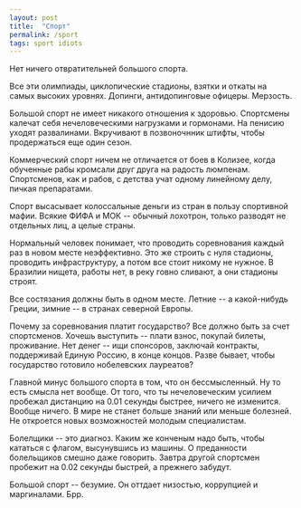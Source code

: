 ```yaml
---
layout: post
title:  "Спорт"
permalink: /sport
tags: sport idiots
---
```


Нет ничего отвратительней большого спорта.

Все эти олимпиады, циклопические стадионы, взятки и откаты на самых высоких
уровнях. Допинги, антидопинговые офицеры. Мерзость.

Большой спорт не имеет никакого отношения к здоровью. Спортсмены калечат себя
нечеловеческими нагрузками и гормонами. На пенисию уходят
развалинами. Вкручивают в позвоночнник штифты, чтобы продержаться еще один
сезон.

Коммерческий спорт ничем не отличается от боев в Колизее, когда обученные рабы
кромсали друг друга на радость люмпенам. Спортсменов, как и рабов, с детства
учат одному линейному делу, пичкая препаратами.

Спорт высасывает колоссальные деньги из стран в пользу спортивной мафии. Всякие
ФИФА и МОК -- обычный лохотрон, только разводят не отдельных лиц, а целые
страны.

Нормальный человек понимает, что проводить соревнования каждый раз в новом месте
неэффективно. Это же строить с нуля стадионы, проводить инфраструктуру, а потом
все стоит никому не нужное. В Бразилии нищета, работы нет, в реку говно сливают,
а они стадионы строят.

Все состязания должны быть в одном месте. Летние -- а какой-нибудь Греции,
зимние -- в странах северной Европы.

Почему за соревнования платит государство? Все должно быть за счет
спортсменов. Хочешь выступить -- плати взнос, покупай билеты, проживание. Нет
денег -- ищи спонсоров, заключай контракты, поддерживай Единую Россию, в конце
концов. Разве бывает, чтобы государство готовило нобелевских лауреатов?

Главной минус большого спорта в том, что он бессмысленный. Ну то есть смысла нет
вообще. От того, что ты нечеловеческим усилием пробежал дистанцию на 0.01
секунды быстрее, ничего не изменится. Вообще ничего. В мире не станет больше
знаний или меньше болезней. Не откроется новых возможностей молодым
специалистам.

Болелщики -- это диагноз. Каким же конченым надо быть, чтобы кататься с флагом,
высунувшись из машины. О преданности болельщиков смешно даже говорить. Завтра
другой спортсмен пробежит на 0.02 секунды быстрей, а прежнего забудут.

Большой спорт -- безумие. Он оттдает низостью, коррупцией и маргиналами. Брр.
